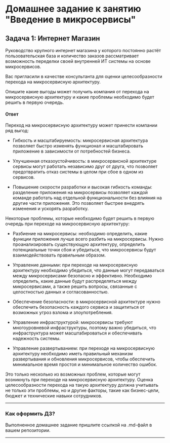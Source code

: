 # Домашнее задание к занятию "Введение в микросервисы"

## Задача 1: Интернет Магазин

Руководство крупного интернет магазина у которого постоянно растёт пользовательская база и количество заказов рассматривает возможность переделки своей внутренней ИТ системы на основе микросервисов. 

Вас пригласили в качестве консультанта для оценки целесообразности перехода на микросервисную архитектуру. 

Опишите какие выгоды может получить компания от перехода на микросервисную архитектуру и какие проблемы необходимо будет решить в первую очередь.

#### Ответ

Переход на микросервисную архитектуру может принести компании ряд выгод:

- Гибкость и масштабируемость: микросервисная архитектура позволяет быстро изменять функционал и масштабировать приложение в зависимости от потребностей бизнеса.

- Улучшенная отказоустойчивость: в микросервисной архитектуре сервисы могут работать независимо друг от друга, что позволяет предотвратить отказ системы в целом при сбое в одном из сервисов.

- Повышение скорости разработки и высокая гибкость команды: разделение приложения на микросервисы позволяет каждой команде работать над отдельной функциональности без влияния на другие части приложения. Это позволяет быстрее внедрять изменения и ускорять разработку.

Некоторые проблемы, которые необходимо будет решить в первую очередь при переходе на микросервисную архитектуру:

- Разбиение на микросервисы: необходимо определить, какие функции приложения лучше всего разбить на микросервисы. Нужно проанализировать существующую архитектуру, определить потенциальные точки сбоя и убедиться, что микросервисы будут взаимодействовать правильным образом.

- Управление данными: при переходе на микросервисную архитектуру необходимо убедиться, что данные могут передаваться между микросервисами безопасно и эффективно. Необходимо определить, какие данные будут распределяться между микросервисами, а также решить вопросы, связанные с целостностью данных и согласованностью.

- Обеспечение безопасности: в микросервисной архитектуре нужно обеспечить безопасность каждого сервиса и защититься от возможных угроз взлома и злоупотребления.

- Управление инфраструктурой: микросервисы требуют многоуровневой инфраструктуры, поэтому важно убедиться, что инфраструктура может масштабироваться и обеспечивать надежность системы.

- Управление развертыванием: при переходе на микросервисную архитектуру необходимо иметь правильный механизм развертывания и обновления микросервисов, чтобы обеспечить минимальное время простоя и минимальное количество ошибок.

Это только несколько из возможных проблем, которые могут возникнуть при переходе на микросервисную архитектуру. Оценка целесообразности перехода на такую архитектуру должна учитывать не только эти проблемы, но и другие факторы, такие как бизнес-цели, бюджет и технические навыки сотрудников.

---

### Как оформить ДЗ?

Выполненное домашнее задание пришлите ссылкой на .md-файл в вашем репозитории.

---